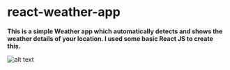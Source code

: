 # react-weather-app

**This is a simple Weather app which automatically detects and shows the weather details of your location.
I used some basic React JS to create this.**

![alt text](https://i.ibb.co/RYtKfXm/Untitled.png)

